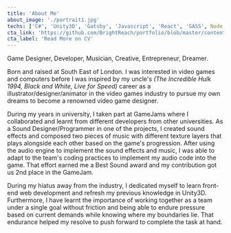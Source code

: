 ```yaml
---
title: 'About Me'
about_image: './portrait1.jpg'
techs: ['C#', 'Unity3D', 'Gatsby', 'Javascript', 'React', 'SASS', Node.js, PHP]
cta_link: 'https://github.com/BrightReach/portfolio/blob/master/content/sections/about/CV-Craig%20Taylor.pdf'
cta_label: 'Read More on CV'
---
```


Game Designer, Developer, Musician, Creative, Entrepreneur, Dreamer.

Born and raised at South East of London. I was interested in video games and computers before I was inspired by my uncle's <i>(The Incredible Hulk 1994, Black and White, Live for Speed)</i> career as a illustrator/designer/animator in the video games industry to pursue my own dreams to become a renowned video game designer.

During my years in university, I taken part at GameJams where I collaborated and learnt from different developers from other universities. As a Sound Designer/Programmer in one of the projects, I created sound effects and composed two pieces of music with different texture layers that plays alongside each other based on the game's progression. After using the audio engine to implement the sound effects and music, I was able to adapt to the team's coding practices to implement my audio code into the game. That effort earned me a Best Sound award and my contribution got us 2nd place in the GameJam.

During my hiatus away from the industry, I dedicated myself to learn front-end web development and refresh my previous knowledge in Unity3D. Furthermore, I have learnt the importance of working together as a team under a single goal without friction and being able to endure pressure based on current demands while knowing where my boundaries lie. That endurance helped my resolve to push forward to complete the task at hand.
